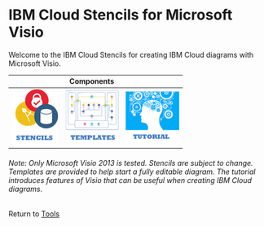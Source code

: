 # IBM Cloud Stencils for Microsoft Visio

Welcome to the IBM Cloud Stencils for creating IBM Cloud diagrams with Microsoft Visio.  

| | Components | |
| :---: | :---: | :---: |
| [![Stencils](images/stencils_icon.png)](components/stencils.md) | [![Templates](images/templates_icon.png)](components/templates.md) | [![Tutorial](images/tutorial_icon.png)](components/tutorial.md) | 

###### Note: Only Microsoft Visio 2013 is tested.  Stencils are subject to change.  Templates are provided to help start a fully editable diagram.  The tutorial introduces features of Visio that can be useful when creating IBM Cloud diagrams.

Return to [Tools](/README.md) 
